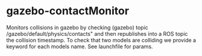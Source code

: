 # gazebo-contactMonitor

Monitors collisions in gazebo by checking (gazebo) topic /gazebo/default/physics/contacts" and then republishes into a ROS topic the collision timestamp.
To check that two models are colliding we provide a keyword for each models name.
See launchfile for params.
